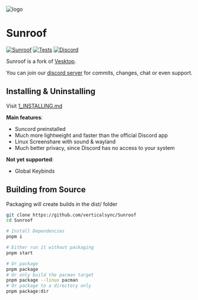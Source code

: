 ![logo](./src/assets/icon.png)

# Sunroof

[![Sunroof](https://img.shields.io/badge/Suncord-orange?style=flat)](https://github.com/verticalsync/Suncord)
[![Tests](https://github.com/verticalsync/Suncord/actions/workflows/test.yml/badge.svg?branch=main)](https://github.com/verticalsync/Suncord/actions/workflows/test.yml)
[![Discord](https://img.shields.io/discord/1207691698386501634.svg?color=768AD4&label=Discord&logo=discord&logoColor=white)](https://discord.gg/VasF3Ma4Ab)

Sunroof is a fork of [Vesktop](https://github.com/Vencord/Vesktop).

You can join our [discord server](https://discord.gg/VasF3Ma4Ab) for commits, changes, chat or even support.

## Installing & Uninstalling

Visit [1_INSTALLING.md](/docs/1_INSTALLING.md)


**Main features**:
- Suncord preinstalled
- Much more lightweight and faster than the official Discord app
- Linux Screenshare with sound & wayland
- Much better privacy, since Discord has no access to your system

**Not yet supported**:
- Global Keybinds
  
## Building from Source
Packaging will create builds in the dist/ folder

```sh
git clone https://github.com/verticalsync/Sunroof
cd Sunroof

# Install Dependencies
pnpm i

# Either run it without packaging
pnpm start

# Or package
pnpm package
# Or only build the pacman target
pnpm package --linux pacman
# Or package to a directory only
pnpm package:dir
```
